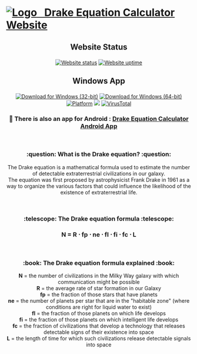 # [![Logo](https://user-images.githubusercontent.com/86963425/220344222-3c05930c-d7dd-4f80-8d00-271a9bbbad60.png)&nbsp;&nbsp;&nbsp;Drake Equation Calculator Website](https://nickmihal.github.io/Drake-Equation-Calculator/)

<div align="center">

<h2>

Website Status </h2>

[![Website status](https://img.shields.io/uptimerobot/status/m793785666-85863a9bb342801a83a7a610?label=website%20status&style=for-the-badge&logo=WPExplorer&custom_uptime_ratio=100)](https://stats.uptimerobot.com/Jxv32sBDoP) 
[![Website uptime](https://img.shields.io/uptimerobot/ratio/m793785666-85863a9bb342801a83a7a610?label=website%20uptime&style=for-the-badge&logo=WPExplorer)](https://stats.uptimerobot.com/Jxv32sBDoP)

<h2>

Windows App </h2>

[![Download for Windows (32-bit)](https://img.shields.io/badge/Download%20for%20Windows%20(32--bit)-v1.0.0.0-blue?logo=github&style=for-the-badge)](https://github.com/NickMihal/Drake-Equation-Calculator/releases/download/v1.0.0.0/Drake.Equation.Calculator_Win32.exe)
[![Download for Windows (64-bit)](https://img.shields.io/badge/Download%20for%20Windows%20(64--bit)-v1.0.0.0-blue?logo=github&style=for-the-badge)](https://github.com/NickMihal/Drake-Equation-Calculator/releases/download/v1.0.0.0/Drake.Equation.Calculator_Win64.exe)
[![Platform](https://img.shields.io/badge/Platform-Windows-blue.svg?style=for-the-badge&logo=windows)](https://en.wikipedia.org/wiki/Microsoft_Windows)
<a href="https://github.com/NickMihal/Drake-Equation-Calculator/releases" target="_blank"><img src="https://img.shields.io/badge/All%20Releases-View%20on%20GitHub-blue?logo=github&style=for-the-badge"></a>
[![VirusTotal](https://img.shields.io/badge/VirusTotal-Scan%20Results-%234169E1?style=for-the-badge&logo=virustotal&link=https://www.virustotal.com/gui/file/1a51bc86b3d8c11b153644e71694ddbb1db16f3fe327c616fb6ff2d7bbd33cfa/detection)](https://www.virustotal.com/gui/file/1a51bc86b3d8c11b153644e71694ddbb1db16f3fe327c616fb6ff2d7bbd33cfa/detection)

<div>

<h3>

:iphone: There is also an app for Android : [Drake Equation Calculator Android App](https://github.com/NickMihal/Drake-Equation-Calculator-Android/) </h3>

<br>
<h3><p align="center">:question: What is the Drake equation? :question:</p></h3>

<p align="center"> The Drake equation is a mathematical formula used to estimate the number of detectable extraterrestrial civilizations in our galaxy. <br>
The equation was first proposed by astrophysicist Frank Drake in 1961 as a way to organize the various factors that could influence the likelihood of the existence of extraterrestrial life. </p>

<br>
<h3><p align="center">:telescope: The Drake equation formula :telescope:</p></h3>

<h3><p align="center"> N = R ⋅ fp ⋅ ne ⋅ fl ⋅ fi ⋅ fc ⋅ L </p></h3>
<br>

<h3><p align="center">:book: The Drake equation formula explained :book:</p></h3>

<b>N</b> = the number of civilizations in the Milky Way galaxy with which communication might be possible <br>
<b>R</b> = the average rate of star formation in our Galaxy <br>
<b>fp</b> = the fraction of those stars that have planets <br>
<b>ne</b> = the number of planets per star that are in the "habitable zone" (where conditions are right for liquid water to exist) <br>
<b>fl</b> = the fraction of those planets on which life develops <br>
<b>fi</b> = the fraction of those planets on which intelligent life develops <br>
<b>fc</b> = the fraction of civilizations that develop a technology that releases detectable signs of their existence into space <br>
<b>L</b> = the length of time for which such civilizations release detectable signals into space <br>
